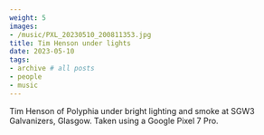 ```yaml
---
weight: 5
images:
- /music/PXL_20230510_200811353.jpg
title: Tim Henson under lights
date: 2023-05-10
tags:
- archive # all posts
- people
- music
---
```


Tim Henson of Polyphia under bright lighting and smoke at SGW3 Galvanizers, Glasgow. Taken using a Google Pixel 7 Pro.

